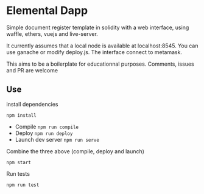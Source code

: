 # Elemental Dapp
Simple document register template in solidity with a web interface, using waffle, ethers, vuejs and live-server.

It currently assumes that a local node is available at localhost:8545. You can use ganache or modify deploy.js.
The interface connect to metamask.

This aims to be a boilerplate for educationnal purposes. Comments, issues and PR are welcome

## Use
install dependencies

  `npm install`

- Compile `npm run compile`
- Deploy `npm run deploy`
- Launch dev server `npm run serve`

Combine the three above (compile, deploy and launch)

  `npm start`

Run tests
  
  `npm run test`